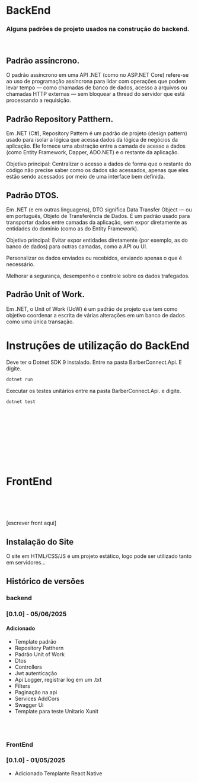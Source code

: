 # BackEnd
### Alguns padrões de projeto usados na construção do backend.
<br>



## Padrão assíncrono.

O padrão assíncrono em uma API .NET (como no ASP.NET Core) refere-se ao uso de programação assíncrona para lidar com operações que podem levar tempo — como chamadas de banco de dados, acesso a arquivos ou chamadas HTTP externas — sem bloquear a thread do servidor que está processando a requisição.

## Padrão Repository  Patthern.
Em .NET (C#), Repository Pattern é um padrão de projeto (design pattern) usado para isolar a lógica que acessa dados da lógica de negócios da aplicação. Ele fornece uma abstração entre a camada de acesso a dados (como Entity Framework, Dapper, ADO.NET) e o restante da aplicação.

Objetivo principal:
Centralizar o acesso a dados de forma que o restante do código não precise saber como os dados são acessados, apenas que eles estão sendo acessados por meio de uma interface bem definida.

## Padrão DTOS.
Em .NET (e em outras linguagens), DTO significa Data Transfer Object — ou em português, Objeto de Transferência de Dados. É um padrão usado para transportar dados entre camadas da aplicação, sem expor diretamente as entidades do domínio (como as do Entity Framework).

Objetivo principal:
Evitar expor entidades diretamente (por exemplo, as do banco de dados) para outras camadas, como a API ou UI.

Personalizar os dados enviados ou recebidos, enviando apenas o que é necessário.

Melhorar a segurança, desempenho e controle sobre os dados trafegados.

## Padrão Unit of Work.

Em .NET, o Unit of Work (UoW) é um padrão de projeto que tem como objetivo coordenar a escrita de várias alterações em um banco de dados como uma única transação.

# Instruções de utilização do BackEnd

Deve ter o Dotnet SDK 9 instalado.
Entre na pasta BarberConnect.Api.
E digite.

```bash
dotnet run
```
Executar os testes unitários entre na pasta BarberConnect.Api.
e digite.
```bash
dotnet test
```


<br><br><br><br>
<br><br><br><br>

# FrontEnd
<br><br><br><br>
[escrever front aqui]

## Instalação do Site

O site em HTML/CSS/JS é um projeto estático, logo pode ser utilizado tanto em servidores...

## Histórico de versões

### backend
### [0.1.0] - 05/06/2025

#### Adicionado
- Template padrão
- Repository  Patthern
- Padrão Unit of Work
- Dtos
- Controllers
- Jwt autenticação
- Api Logger, registrar log em um .txt
- Filters
- Paginação na api
-  Services AddCors
- Swagger Ui
- Template para teste Unitario Xunit

<br><br>

### FrontEnd
### [0.1.0] - 01/05/2025
- Adicionado Templante React Native

